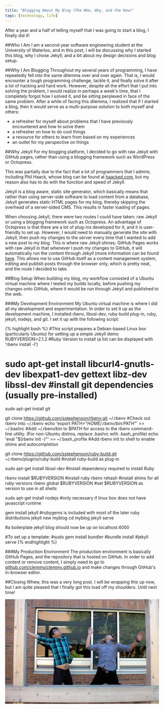 ```yaml
---
title: "Blogging About My Blog (The Who, Why, and the How)"
tags: [technology, life]
---
```


After a year and a half of telling myself that I was going to start a blog, I finally did it!

##Who I Am
I am a second year software engineering student at the University of Waterloo, and in this post, I will be discussing why I started this blog, why I chose Jekyll, and a bit about my design decisions and blog setup.

##Why I Am Blogging
Throughout my several years of programming, I have repeatedly fell into the same dilemma over and over again. That is, I would encounter a tough programming challenge, tackle it, and finally solve it after a lot of hacking and hard work. However, despite all the effort that I put into solving the problem, I would realize in perhaps a week's time, that I completely forgot how I solved it, and be sitting perplexed in face of the same problem. After a while of facing this dilemma, I realized that if I started a blog, then it would serve as a multi-purpose solution to both myself and others:

- a refresher for myself about problems that I have previously encountered and how to solve them
- a refresher on how to do cool things
- a resource for others to learn from based on my experiences
- an outlet for my perspective on things

##Why Jekyll
For my blogging platform, I decided to go with raw Jekyll with GitHub pages, rather than using a blogging framework such as WordPress or Octopress.

This was partially due to the fact that a lot of programmers that I admire, including Phil Haack, whose blog can be found at [haacked.com](http://haacked.com/), but my reason also has to do with the function and speed of Jekyll.

Jekyll is a blog aware, static site generator, which basically means that rather than using server-side software to load content from a database, Jekyll generates static HTML pages for my blog, thereby skipping the overhead of a server-sided CMS. This results in faster loading of pages.

When choosing Jekyll, there were two routes I could have taken: raw Jekyll or using a blogging framework such as Octopress. An advantage of Octopress is that there are a lot of plug-ins developed for it, and it is user-friendly to set up. However, I would need to manually generate the site with Jekyll, then push my changes to the server every time that I wanted to add a new post to my blog. This is where raw Jekyll shines; GitHub Pages works with raw Jekyll in that whenever I push my changes to GitHub, it will automatically run the content through Jekyll (more information can be found [here](https://help.github.com/articles/using-jekyll-with-pages/). This allows me to use GitHub itself as a content management system, editing and publish posts through the browser only, which is pretty neat, and the route I decided to take.


##Blog Setup
When building my blog, my workflow consisted of a Ubuntu virtual machine where I tested my builds locally, before pushing my changes onto GitHub, where it would be run through Jekyll and published to the web.

###My Development Environment
My Ubuntu virtual machine is where I did all my development and experimentation. In order to set it up as the development machine, I installed rbenv, libssl-dev, ruby-build plug-in, ruby, jekyll, nodejs, and git. I set it up with the following script:

{% highlight bash %}
#This script prepares a Debian-based Linux box (particularly Ubuntu) for setting up a simple Jekyll demo
RUBYVERSION=2.1.2 #Ruby Version to install (a list can be displayed with 'rbenv install -l')

# sudo apt-get install libcurl4-gnutls-dev libexpat1-dev gettext libz-dev libssl-dev #install git dependencies (usually pre-installed)
sudo apt-get install git

git clone https://github.com/sstephenson/rbenv.git ~/.rbenv #Check out rbenv into ~/.rbenv
echo 'export PATH="$HOME/.rbenv/bin:$PATH"' >> ~/.bashrc #Add ~/.rbenv/bin to $PATH for access to the rbenv command-line utility. (For non-Ubuntu distros, replace .bashrc with .bash_profile)
echo 'eval "$(rbenv init -)"' >> ~/.bash_profile #Add rbenv init to shell to enable shims and autocompletion

git clone https://github.com/sstephenson/ruby-build.git ~/.rbenv/plugins/ruby-build #install ruby-build as plug-in

sudo apt-get install libssl-dev #install dependency required to install Ruby

rbenv install $RUBYVERSION #install ruby
rbenv rehash #install shims for all ruby versions
rbenv global $RUBYVERSION #set $RUBYVERSION as version to use in all shells

sudo apt-get install nodejs #only necessary if linux box does not have javascript runtime

gem install jekyll #rubygems is included with most of the later ruby distributions
jekyll new myblog
cd myblog
jekyll serve

#a boilerplate jekyll blog should now be up on localhost:4000

#To set up a template:
#sudo gem install bundler
#bundle install
#jekyll serve
{% endhighlight %}

###My Production Environment
The production environment is basically GitHub Pages, and the repository that is hosted on GitHub. In order to add content or remove content, I simply need to go to [github.com/clemmy/clemmy.github.io](http://github.com/clemmy/clemmy.github.io/) and make changes through GitHub's in-browser editor.

##Closing
Whew, this was a very long post. I will be wrapping this up now, but I am quite pleased that I finally got this load off my shoulders. Until next time!

![Yay!](../images/in_post_images/yay.jpg)

<!--end-->
